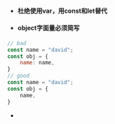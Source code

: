 * #### 杜绝使用var，用const和let替代
* #### object字面量必须简写

```js
// bad
const name = "david";
const obj = {
    name: name,
}
// good
const name = "david";
const obj = {
    name,
}
```

* 


